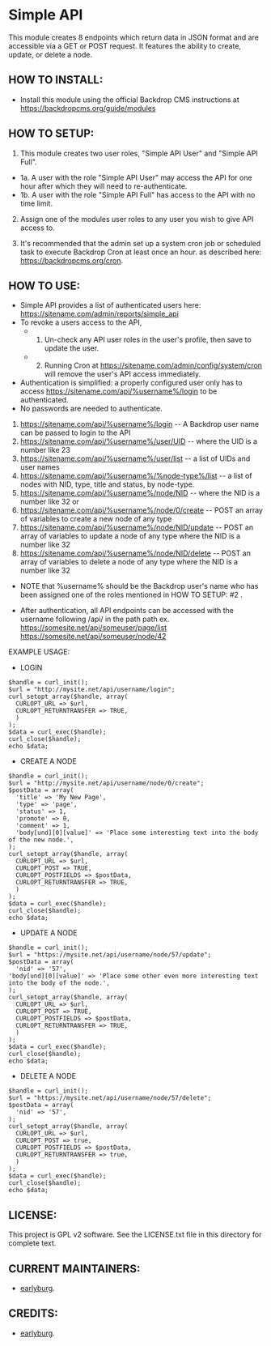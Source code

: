 Simple API
==========

This module creates 8 endpoints which return data in JSON format and are accessible via a GET or POST request.
It features the ability to create, update, or delete a node.

HOW TO INSTALL:
---------------
- Install this module using the official Backdrop CMS instructions at
https://backdropcms.org/guide/modules


HOW TO SETUP:
-------------
1. This module creates two user roles, "Simple API User" and "Simple API Full".
  * 1a. A user with the role "Simple API User" may access the API for one hour after which they will need to re-authenticate.
  * 1b. A user with the role "Simple API Full" has access to the API with no time limit.

2. Assign one of the modules user roles to any user you wish to give API access to.

3. It's recommended that the admin set up a system cron job or scheduled task to execute Backdrop Cron at least once an hour.
    as described here: https://backdropcms.org/cron.

HOW TO USE:
-----------
- Simple API provides a list of authenticated users here: https://sitename.com/admin/reports/simple_api
- To revoke a users access to the API,
    * 1. Un-check any API user roles in the user's profile, then save to update the user.
    * 2. Running Cron at https://sitename.com/admin/config/system/cron will remove the user's API access immediately.
- Authentication is simplified: a properly configured user only has to access https://sitename.com/api/%username%/login
  to be authenticated.
- No passwords are needed to authenticate.

1. https://sitename.com/api/%username%/login -- A Backdrop user name can be passed to login to the API
2. https://sitename.com/api/%username%/user/UID -- where the UID is a number like 23
3. https://sitename.com/api/%username%/user/list -- a list of UIDs and user names
4. https://sitename.com/api/%username%/%node-type%/list -- a list of nodes with NID, type, title and status, by node-type.
5. https://sitename.com/api/%username%/node/NID -- where the NID is a number like 32 or
6. https://sitename.com/api/%username%/node/0/create -- POST an array of variables to create a new node of any type
7. https://sitename.com/api/%username%/node/NID/update -- POST an array of variables to update a node of any type where the NID is a number like 32
8. https://sitename.com/api/%username%/node/NID/delete -- POST an array of variables to delete a node of any type where the NID is a number like 32

* NOTE that %username% should be the Backdrop user's name who has been assigned one of the roles mentioned in HOW TO SETUP: #2 .
- After authentication, all API endpoints can be accessed with the username following /api/ in the path path ex.
  https://somesite.net/api/someuser/page/list
  https://somesite.net/api/someuser/node/42

EXAMPLE USAGE:

* LOGIN
```
$handle = curl_init();
$url = "http://mysite.net/api/username/login";
curl_setopt_array($handle, array(
  CURLOPT_URL => $url,
  CURLOPT_RETURNTRANSFER => TRUE,
  )
);
$data = curl_exec($handle);
curl_close($handle);
echo $data;
```
* CREATE A NODE
```
$handle = curl_init();
$url = "http://mysite.net/api/username/node/0/create";
$postData = array(
  'title' => 'My New Page',
  'type' => 'page',
  'status' => 1,
  'promote' => 0,
  'comment' => 1,
  'body[und][0][value]' => 'Place some interesting text into the body of the new node.',
);
curl_setopt_array($handle, array(
  CURLOPT_URL => $url,
  CURLOPT_POST => TRUE,
  CURLOPT_POSTFIELDS => $postData,
  CURLOPT_RETURNTRANSFER => TRUE,
  )
);
$data = curl_exec($handle);
curl_close($handle);
echo $data;
```
* UPDATE A NODE
```
$handle = curl_init();
$url = "https://mysite.net/api/username/node/57/update";
$postData = array(
  'nid' => '57',
'body[und][0][value]' => 'Place some other even more interesting text into the body of the node.',
);
curl_setopt_array($handle, array(
  CURLOPT_URL => $url,
  CURLOPT_POST => TRUE,
  CURLOPT_POSTFIELDS => $postData,
  CURLOPT_RETURNTRANSFER => TRUE,
  )
);
$data = curl_exec($handle);
curl_close($handle);
echo $data;
```
* DELETE A NODE
```
$handle = curl_init();
$url = "https://mysite.net/api/username/node/57/delete";
$postData = array(
  'nid' => '57',
);
curl_setopt_array($handle, array(
  CURLOPT_URL => $url,
  CURLOPT_POST => true,
  CURLOPT_POSTFIELDS => $postData,
  CURLOPT_RETURNTRANSFER => true,
  )
);
$data = curl_exec($handle);
curl_close($handle);
echo $data;
```

LICENSE:
---------------    
This project is GPL v2 software. See the LICENSE.txt file in this directory
for complete text.

CURRENT MAINTAINERS:
---------------    
- [earlyburg](https://github.com/earlyburg).

CREDITS:
---------------
- [earlyburg](https://github.com/earlyburg).

